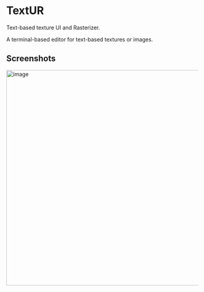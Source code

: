 # TextUR

Text-based texture UI and Rasterizer.

A terminal-based editor for text-based textures or images.

## Screenshots

<img width="564" alt="image" src="https://github.com/razterizer/TextUR/assets/32767250/1628f6b5-0956-4c56-b307-13a5a4dea5e7">
